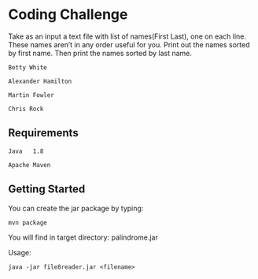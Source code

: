 # Coding Challenge #

Take as an input a text file with list of names(First Last), one on each line. These names aren’t in any order useful for you. Print out the names sorted by first name. Then print the names sorted by last name.


`Betty White` 

`Alexander Hamilton` 

`Martin Fowler`  

`Chris Rock`  


## Requirements ##
   `Java   1.8`

   `Apache Maven`
   
## Getting Started ##

You can create the jar package by typing:

`mvn package` 

You will find in target directory: palindrome.jar

Usage:

`java -jar file8reader.jar <filename>`

